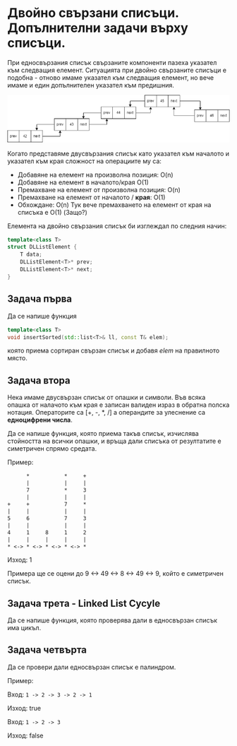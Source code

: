 # Двойно свързани списъци. Допълнителни задачи върху списъци.

При едносвързания списък свързаните компоненти пазеха указател към следващия елемент. Ситуацията при двойно свързаните списъци е подобна - отново имаме указател към следващия елемент, но вече имаме и един допълнителен указател към предишния.

![](media/dll.png)

Когато представяме двусвързания списък като указател към началото и указател към края сложност на операциите му са:
* Добавяне на елемент на произволна позиция: O(n)
* Добавяне на елемент в началото/края O(1)
* Премахване на елемент от произволна позиция: O(n)
* Премахване на елемент от началото / **края**: O(1)
* Обхождане: O(n)
Тук вече премахването на елемент от края на списъка е O(1) (Защо?)

Елемента на двойно свързания списък би изглеждал по следния начин:
```cpp
template<class T>
struct DLListElement {
    T data;
    DLListElement<T>* prev;
    DLListElement<T>* next;
}
```

## Задача първа
Да се напише функция
```cpp
template<class T>
void insertSorted(std::list<T>& ll, const T& elem);
```
която приема сортиран свързан списък и добавя *elem* на правилното място.

## Задача втора
Нека имаме двусвързан списък от опашки и символи. Във всяка опашка от налачото към края е записан валиден израз в обратна полска нотация. Операторите са [+, -, *, /] а операндите за улеснение са **едноцифрени числа**.

Да се напише функция, която приема такъв списък, изчислява стойността на всички опашки, и връща дали списъка от резултатите е симетричен спрямо средата.

Пример:

```
      *           *     +   
      |           |     |   
      7           *     3    
      |           |     |   
+     +           7     *    
|     |           |     |    
5     6           7     3    
|     |           |     |    
4     1     8     1     2    
|     |     |     |     |    
* <-> * <-> * <-> * <-> * 
```
Изход: 1

Примера ще се оцени до 9 <-> 49 <-> 8 <-> 49 <-> 9, който е симетричен списък.

## Задача трета - Linked List Cycyle
Да се напише функция, която проверява дали в едносвързан списък има цикъл.

## Задача четвърта
Да се провери дали едносвързан списък е палиндром.

Пример:

Вход:
``` 1 -> 2 -> 3 -> 2 -> 1 ```

Изход: true

Вход:
``` 1 -> 2 -> 3 ```

Изход: false
